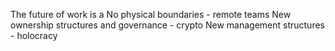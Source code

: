 The future of work is a 
No physical boundaries - remote teams
New ownership structures and governance - crypto
New management structures - holocracy